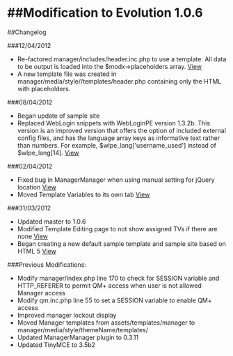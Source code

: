 ##Modification to Evolution 1.0.6
===
##Changelog

###12/04/2012

* Re-factored manager/includes/header.inc.php to use a template. All data to be output is loaded into the $modx->placeholders array. [View](https://github.com/sottwell/evolution/commit/15908d2ab334f88b5ae209ec24680a29c8603b89)
* A new template file was created in manager/media/style/<ThemeName>/templates/header.php containing only the HTML with placeholders.

###08/04/2012

* Began update of sample site
* Replaced WebLogin snippets with WebLoginPE version 1.3.2b. This version is an improved version that offers the option of included external config files, and has the language array keys as informative text rather than numbers. For example, $wlpe_lang['username_used'] instead of $wlpe_lang[14]. [View](https://github.com/sottwell/evolution/commit/ad2db9c9d651d5fbd97db3c29b2de79273d3fe61)

###02/04/2012

* Fixed bug in ManagerManager when using manual setting for jQuery location [View](https://github.com/sottwell/evolution/commit/a13ffa16a296e16ae320571c38c313f27f6e3871) 
* Moved Template Variables to its own tab [View](https://github.com/sottwell/evolution/commit/1a2c0546c93207b33dcc1138f820952825c22e76)


###31/03/2012 

* Updated master to 1.0.6
* Modified Template Editing page to not show assigned TVs if there are none [View](https://github.com/sottwell/evolution/commit/da99fa130ef80eeac838e9cf435c78993eba337e)
* Began creating a new default sample template and sample site based on HTML 5 [View](https://github.com/sottwell/evolution/commit/af8abf80d60813d8ff7896bb9b32257bd9b04de0)

###Previous Modifications:

* Modify manager/index.php line 170 to check for SESSION variable and HTTP_REFERER to permit QM+ access when user is not allowed Manager access
* Modify qm.inc.php line 55 to set a SESSION variable to enable QM+ access
* Improved manager lockout display
* Moved Manager templates from assets/templates/manager to manager/media/style/themeName/templates/
* Updated ManagerManager plugin to 0.3.11
* Updated TinyMCE to 3.5b2
